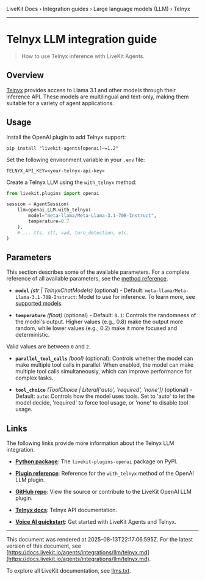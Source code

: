 LiveKit Docs › Integration guides › Large language models (LLM) › Telnyx

---

# Telnyx LLM integration guide

> How to use Telnyx inference with LiveKit Agents.

## Overview

[Telnyx](https://telnyx.com/) provides access to Llama 3.1 and other models through their inference API. These models are multilingual and text-only, making them suitable for a variety of agent applications.

## Usage

Install the OpenAI plugin to add Telnyx support:

```shell
pip install "livekit-agents[openai]~=1.2"

```

Set the following environment variable in your `.env` file:

```shell
TELNYX_API_KEY=<your-telnyx-api-key>

```

Create a Telnyx LLM using the `with_telnyx` method:

```python
from livekit.plugins import openai

session = AgentSession(
    llm=openai.LLM.with_telnyx(
        model="meta-llama/Meta-Llama-3.1-70B-Instruct",
        temperature=0.7
    ),
    # ... tts, stt, vad, turn_detection, etc.
)

```

## Parameters

This section describes some of the available parameters. For a complete reference of all available parameters, see the [method reference](https://docs.livekit.io/reference/python/v1/livekit/plugins/openai/index.html.md#livekit.plugins.openai.LLM.with_telnyx).

- **`model`** _(str | TelnyxChatModels)_ (optional) - Default: `meta-llama/Meta-Llama-3.1-70B-Instruct`: Model to use for inference. To learn more, see [supported models](https://developers.telnyx.com/docs/inference/getting-started#models).

- **`temperature`** _(float)_ (optional) - Default: `0.1`: Controls the randomness of the model's output. Higher values (e.g., 0.8) make the output more random, while lower values (e.g., 0.2) make it more focused and deterministic.

Valid values are between `0` and `2`.

- **`parallel_tool_calls`** _(bool)_ (optional): Controls whether the model can make multiple tool calls in parallel. When enabled, the model can make multiple tool calls simultaneously, which can improve performance for complex tasks.

- **`tool_choice`** _(ToolChoice | Literal['auto', 'required', 'none'])_ (optional) - Default: `auto`: Controls how the model uses tools. Set to 'auto' to let the model decide, 'required' to force tool usage, or 'none' to disable tool usage.

## Links

The following links provide more information about the Telnyx LLM integration.

- **[Python package](https://pypi.org/project/livekit-plugins-openai/)**: The `livekit-plugins-openai` package on PyPI.

- **[Plugin reference](https://docs.livekit.io/reference/python/v1/livekit/plugins/openai/index.html.md#livekit.plugins.openai.LLM.with_telnyx)**: Reference for the `with_telnyx` method of the OpenAI LLM plugin.

- **[GitHub repo](https://github.com/livekit/agents/tree/main/livekit-plugins/livekit-plugins-openai)**: View the source or contribute to the LiveKit OpenAI LLM plugin.

- **[Telnyx docs](https://developers.telnyx.com/docs/inference/getting-started)**: Telnyx API documentation.

- **[Voice AI quickstart](https://docs.livekit.io/agents/start/voice-ai.md)**: Get started with LiveKit Agents and Telnyx.

---

This document was rendered at 2025-08-13T22:17:06.595Z.
For the latest version of this document, see [https://docs.livekit.io/agents/integrations/llm/telnyx.md](https://docs.livekit.io/agents/integrations/llm/telnyx.md).

To explore all LiveKit documentation, see [llms.txt](https://docs.livekit.io/llms.txt).
